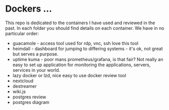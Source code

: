 # Dockers ...
This repo is dedicated to the containers I have used and reviewed in the past. 
In each folder you should find details on each container. 
We have in no particular order:
- guacamole - access tool used for rdp, vnc, ssh love this tool
- heimdall - dashboard for jumping to differing systems - it's ok, not great but serves a purpose.
- uptime kuma - poor mans prometheus/grafana, is that fair? Not really an easy to set up application for monitoring the applications, servers, services in your world. 
- lazy docker or lzd, nice easy to use docker review tool
- nextcloud 
- destreamer
- wiki.js
- postgres review
- postgres diagram

